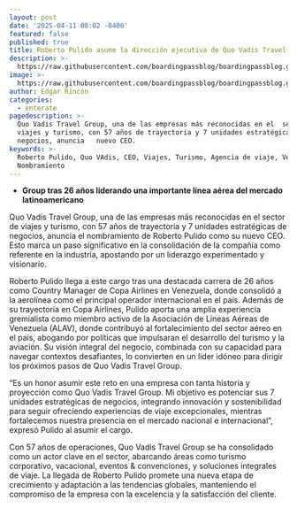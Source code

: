 ```yaml
---
layout: post
date: '2025-04-11 08:02 -0400'
featured: false
published: true
title: Roberto Pulido asume la dirección ejecutiva de Quo Vadis Travel
description: >-
  https://raw.githubusercontent.com/boardingpassblog/boardingpassblog.github.io/refs/heads/main/assets/images/Roberto-Pulido.jpg
image: >-
  https://raw.githubusercontent.com/boardingpassblog/boardingpassblog.github.io/refs/heads/main/assets/images/Roberto-Pulido.jpg
author: Edgar Rincón
categories:
  - enterate
pagedescription: >-
  Quo Vadis Travel Group, una de las empresas más reconocidas en el  sector de
  viajes y turismo, con 57 años de trayectoria y 7 unidades estratégicas de
  negocios, anuncia   nuevo CEO.
keywords: >-
  Roberto Pulido, Quo VAdis, CEO, Viajes, Turismo, Agencia de viaje, Venezuela,
  Nombramiento
---
```

- **Group tras 26 años liderando una importante línea aérea del mercado latinoamericano**

Quo Vadis Travel Group, una de las empresas más reconocidas en el sector de viajes y turismo, con 57 años de trayectoria y 7 unidades estratégicas de negocios, anuncia el nombramiento de Roberto Pulido como su nuevo CEO. Esto marca un paso significativo en la consolidación de la compañía como referente en la industria, apostando por un liderazgo experimentado y visionario. 

Roberto Pulido llega a este cargo tras una destacada carrera de 26 años como Country Manager de Copa Airlines en Venezuela, donde consolidó a la aerolínea como el principal operador internacional en el país. 
Además de su trayectoria en Copa Airlines, Pulido aporta una amplia experiencia gremialista como miembro activo de la Asociación de Líneas Aéreas de Venezuela (ALAV), donde contribuyó al fortalecimiento del sector aéreo en el país, abogando por políticas que impulsaran el desarrollo del turismo y la aviación. Su visión integral del negocio, combinada con su capacidad para navegar contextos desafiantes, lo convierten en un líder idóneo para dirigir los próximos pasos de Quo Vadis Travel Group.

“Es un honor asumir este reto en una empresa con tanta historia y proyección como Quo Vadis
Travel Group. Mi objetivo es potenciar sus 7 unidades estratégicas de negocios, integrando innovación y sostenibilidad para seguir ofreciendo experiencias de viaje excepcionales, mientras fortalecemos nuestra presencia en el mercado nacional e internacional”, expresó Pulido al asumir el cargo. 

Con 57 años de operaciones, Quo Vadis Travel Group se ha consolidado como un actor clave en el sector, abarcando áreas como turismo corporativo, vacacional, eventos & convenciones, y soluciones integrales de viaje. La llegada de Roberto Pulido promete una nueva etapa de crecimiento y adaptación a las tendencias globales, manteniendo el compromiso de la empresa con la excelencia y la satisfacción del cliente. 

